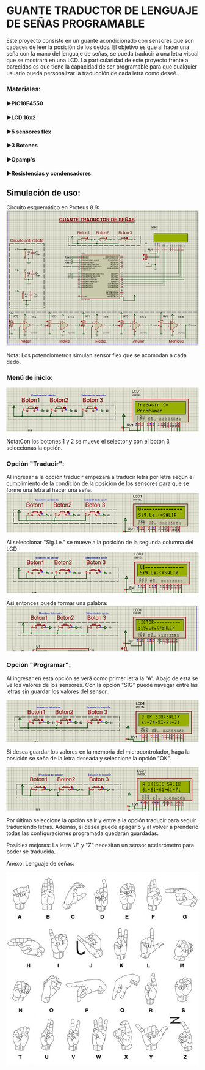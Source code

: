 # GUANTE TRADUCTOR DE LENGUAJE DE SEÑAS PROGRAMABLE 

Este proyecto consiste en un guante acondicionado con sensores que son capaces de leer la posición de los dedos. El objetivo es que al hacer una seña con la mano del lenguaje de señas, se pueda traducir a una letra visual que se mostrará en una LCD. La particularidad de este proyecto frente a parecidos es que tiene la capacidad de ser programable para que cualquier usuario pueda personalizar la traducción de cada letra como deseé. 

### Materiales:
#### ►PIC18F4550
#### ►LCD 16x2
#### ►5 sensores flex
#### ►3 Botones
#### ►Opamp's
#### ►Resistencias y condensadores.

## Simulación de uso:

Circuito esquemático en Proteus 8.9:
![img](https://github.com/VictorHuatuco/images/blob/master/Esquem%C3%A1tico.png)

Nota: Los potenciometros simulan sensor flex que se acomodan a cada dedo.

### Menú de inicio:
![img](https://github.com/VictorHuatuco/images/blob/master/Menu1.png)

Nota:Con los botones 1 y 2 se mueve el selector y con el botón 3 seleccionas la opción.

### Opción "Traducir":
Al ingresar a la opción traducir empezará a traducir letra por letra según el cumplimiento de la condición de la posición de los sensores para que se forme una letra al hacer una seña.
![img](https://github.com/VictorHuatuco/images/blob/master/Traducir1.png)


Al seleccionar "Sig.Le." se mueve a la posición de la segunda columna del LCD
![img](https://github.com/VictorHuatuco/images/blob/master/Traducir2.png)


Así entonces puede formar una palabra:
![img](https://github.com/VictorHuatuco/images/blob/master/Traducir3.png)


### Opción "Programar":

Al ingresar en está opción se verá como primer letra la "A". Abajo de esta se ve los valores de los sensores.
Con la opción "SIG" puede navegar entre las letras sin guardar los valores del sensor..

![img](https://github.com/VictorHuatuco/images/blob/master/Programar2.png)

Si desea guardar los valores en la memoria del microcontrolador, haga la posición se seña de la letra deseada y seleccione la opción "OK".

![img](https://github.com/VictorHuatuco/images/blob/master/Programar1.png)

Por último seleccione la opción salir y entre a la opción traducir para seguir traduciendo letras. Además, si desea puede apagarlo y al volver a prenderlo todas las configuraciones programada quedarán guardadas.

Posibles mejoras: La letra "J" y "Z" necesitan un sensor acelerómetro para poder se traducida.

Anexo:
Lenguaje de señas:

![img](https://github.com/VictorHuatuco/images/blob/master/sign-language-hands.jpg)




